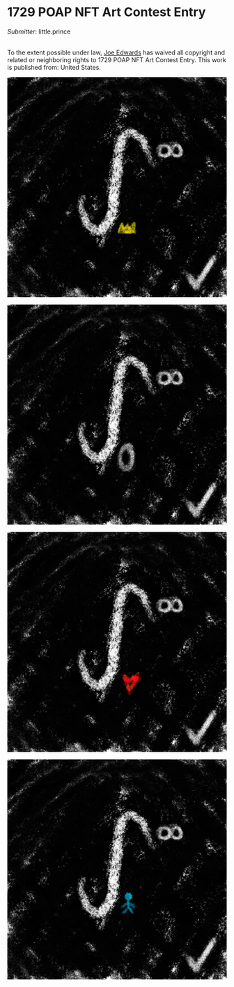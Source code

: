 # 1729 POAP NFT Art Contest Entry

*Submitter*: little.prince

<p xmlns:dct=""http://purl.org/dc/terms/"" xmlns:vcard=""http://www.w3.org/2001/vcard-rdf/3.0#"">
  <a rel=""license""
     href=""http://creativecommons.org/publicdomain/zero/1.0/"">
    <img src=""http://i.creativecommons.org/p/zero/1.0/88x31.png"" style=""border-style: none;"" alt=""CC0"" />
  </a>
  <br />
  To the extent possible under law,
  <a rel=""dct:publisher""
     href=""https://github.com/1729/content/blob/master/tasks/poap-nft-contest/entries/littleprince.md"">
    <span property=""dct:title"">Joe Edwards</span></a>
  has waived all copyright and related or neighboring rights to
  <span property=""dct:title"">1729 POAP NFT Art Contest Entry</span>.
This work is published from:
<span property=""vcard:Country"" datatype=""dct:ISO3166""
      content=""US"" about=""https://github.com/1729/content/blob/master/tasks/poap-nft-contest/entries/littleprince.md"">
  United States</span>.
</p>

![Entry](littleprince-host.jpeg)

![Entry](littleprince-lecture.jpeg)

![Entry](littleprince-pow.jpeg)

![Entry](littleprince-social.jpeg)
